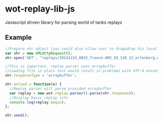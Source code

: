 # wot-replay-lib-js
Javascript driven library for parsing world of tanks replays

## Example

```js
//Prepare xhr object (you could also allow user to drag&drop his local file instead)
var xhr = new XMLHttpRequest();
xhr.open('GET', "replays/20141224_0025_france-AMX_50_120_13_erlenberg.wotreplay", true);

//This is important, replay parser uses arraybuffer
//Loading file in plain text would result in problems with UTF-8 encoding
xhr.responseType = 'arraybuffer';

xhr.onload = function(e) {
  //Replay parser will parse provided arraybuffer
  var replay = new wot.replay.parser().parse(xhr.response));
  //Display basic replay info
  console.log(replay.begin);
};

xhr.send();
```
